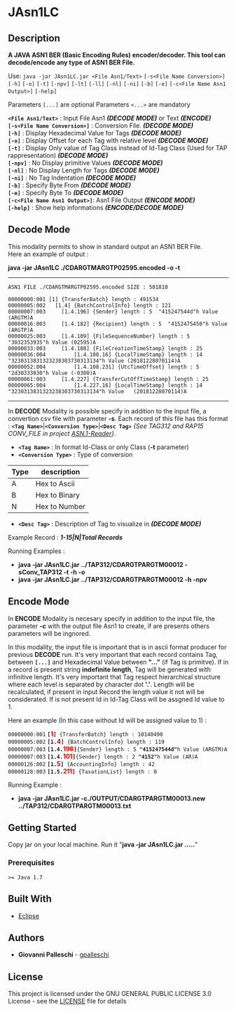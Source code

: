 # JAsn1LC

## Description

**A JAVA ASN1 BER (Basic Encoding Rules) encoder/decoder. This tool can decode/encode any type of ASN1 BER File.**

Use: `java -jar JAsn1LC.jar <File Asn1/Text>` `[-s<File Name Conversion>]` `[-h]` `[-o]` `[-t]` `[-npv]` `[-lt]` `[-ll]` `[-nl]` `[-ni]` `[-b]` `[-e]` `[-c<File Name Asn1 Output>]` `[-help]`

Parameters `[...]` are optional
Parameters `<...>` are mandatory

**`<File Asn1/Text>`**           : Input File Asn1 **_(DECODE MODE)_** or Text **_(ENCODE)_**  
**`[-s<File Name Conversion>]`** : Conversion File. **_(DECODE MODE)_**  
**`[-h]`**                       : Display Hexadecimal Value for Tags **_(DECODE MODE)_**  
**`[-o]`**                       : Display Offset for each Tag with relative level **_(DECODE MODE)_**  
**`[-t]`**                       : Display Only value of Tag Class instead of Id-Tag Class (Used for TAP rappresentation) **_(DECODE MODE)_**  
**`[-npv]`**                     : No Display primitive Values **_(DECODE MODE)_**  
**`[-nl]`**                      : No Display Length for Tags **_(DECODE MODE)_**  
**`[-ni]`**                      : No Tag Indentation **_(DECODE MODE)_**  
**`[-b]`**                       : Specify Byte From **_(DECODE MODE)_**  
**`[-e]`**                       : Specify Byte To  **_(DECODE MODE)_**  
**`[-c<File Name Asn1 Output>]`**: Asn1 File Output **_(ENCODE MODE)_**  
**`[-help]`**                    : Show help informations **_(ENCODE/DECODE MODE)_**  

## Decode Mode

This modality permits to show in standard output an ASN1 BER File.  
Here an example of output :

**java -jar JAsn1LC ./CDARGTMARGTP02595.encoded -o -t**    

* * *
`ASN1 FILE ./CDARGTMARGTP02595.encoded SIZE : 501810`  

`00000000:001 [1] {TransferBatch} length : 491534`  
`00000005:002   [1.4] {BatchControlInfo} length : 121`  
`00000007:003     [1.4.196] {Sender} length : 5  "415247544d"h Value (ARGTM)A`  
`00000016:003     [1.4.182] {Recipient} length : 5  "4152475450"h Value (ARGTP)A`  
`00000025:003     [1.4.109] {FileSequenceNumber} length : 5  "3032353935"h Value (02595)A`  
`00000033:003     [1.4.108] {FileCreationTimeStamp} length : 25`  
`00000036:004         [1.4.108.16] {LocalTimeStamp} length : 14  "3230313831323238303730313134"h Value (20181228070114)A`  
`00000052:004         [1.4.108.231] {UtcTimeOffset} length : 5  "2d30333030"h Value (-0300)A`  
`00000061:003     [1.4.227] {TransferCutOffTimeStamp} length : 25`  
`00000065:004         [1.4.227.16] {LocalTimeStamp} length : 14  "3230313831323238303730313134"h Value   (20181228070114)A`  
* * *

In **DECODE** Modality is possible specify in addition to the input file, a convertion csv file with parameter **-s**.
Each record of this file has this format : **`<Tag Name>`**|**`<Conversion Type>`**|**`<Desc Tag>`** *\{See TAG312 and RAP15 CONV_FILE in project [ASN.1-Reader](https://github.com/gpalleschi/ASN.1-Reader)\}*.

- **`<Tag Name>`**          : In format Id-Class or only Class (**-t** parameter)
- **`<Conversion Type>`**   : Type of conversion

Type|description
---|-----------
 A | Hex to Ascii
 B | Hex to Binary
 N | Hex to Number

- **`<Desc Tag>`**          : Description of Tag to visualize in **_(DECODE MODE)_**

Example Record : **_1-15|N|Total Records_**

Running Examples : 

+ **java -jar JAsn1LC.jar ../TAP312/CDARGTPARGTM00012 -sConv_TAP312 -t -h -o**
+ **java -jar JAsn1LC.jar ../TAP312/CDARGTPARGTM00012 -h -npv**

## Encode Mode

In **ENCODE** Modality is necesary specify in addition to the input file, the parameter **-c** with the output file Asn1 to create, if are presents others parameters will be ingnored.

In this modality, the input file is important that is in ascii format producer for previous **DECODE** run.
It's very important that each record contains Tag, between **`[...]`** and Hexadecimal Value between **"..."** (if Tag is primitve). If in a record is present string **indefinite length**, Tag will be generated with infinitive length.
It's very important that Tag respect hierarchical structure where each level is separated by character dot **'.'**. Length will be recalculated, if present in input Record the length value it not will be considerated. If is not present Id in Id-Tag Class will be assgned Id value to 1.

Here an example (In this case without Id will be assigned value to 1) :

`00000000:001` **`[`<span style="color:red">1</span>`]`**` {TransferBatch} length : 10140490`  
`00000005:002` **`[1.`<span style="color:red">4</span>`]`**` {BatchControlInfo} length : 119`  
`00000007:003` **`[1.4.`<span style="color:red">196</span>`]`**` {Sender} length : 5  `**`"415247544d"`**`h Value (ARGTM)A`  
`00000007:003` **`[1.4.`<span style="color:red">101</span>`]`**` {Sender} length : 2  `**`"4152"`**`h Value (AR)A`  
`00000126:002`   **`[1.`<span style="color:red">5</span>`]`**` {AccountingInfo} length : 42`  
`00000128:003`     **`[1.5.`<span style="color:red">211</span>`]`**` {TaxationList} length : 0`  

Running Example : 

+ **java -jar JAsn1LC.jar -c./OUTPUT/CDARGTPARGTM00013.new ../TAP312/CDARGTPARGTM00013.txt**

## Getting Started

Copy jar on your local machine. Run it "**java -jar JAsn1LC.jar .....**"

### Prerequisites

`>= Java 1.7`  

## Built With

* [Eclipse](https://www.eclipse.org/) 

## Authors

* **Giovanni Palleschi** - [gpalleschi](https://github.com/gpalleschi)

## License

This project is licensed under the GNU GENERAL PUBLIC LICENSE 3.0 License - see the [LICENSE](LICENSE) file for details